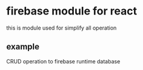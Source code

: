 # firebase module for react 

this is module used for simplify all operation 
## example

CRUD operation to firebase runtime database